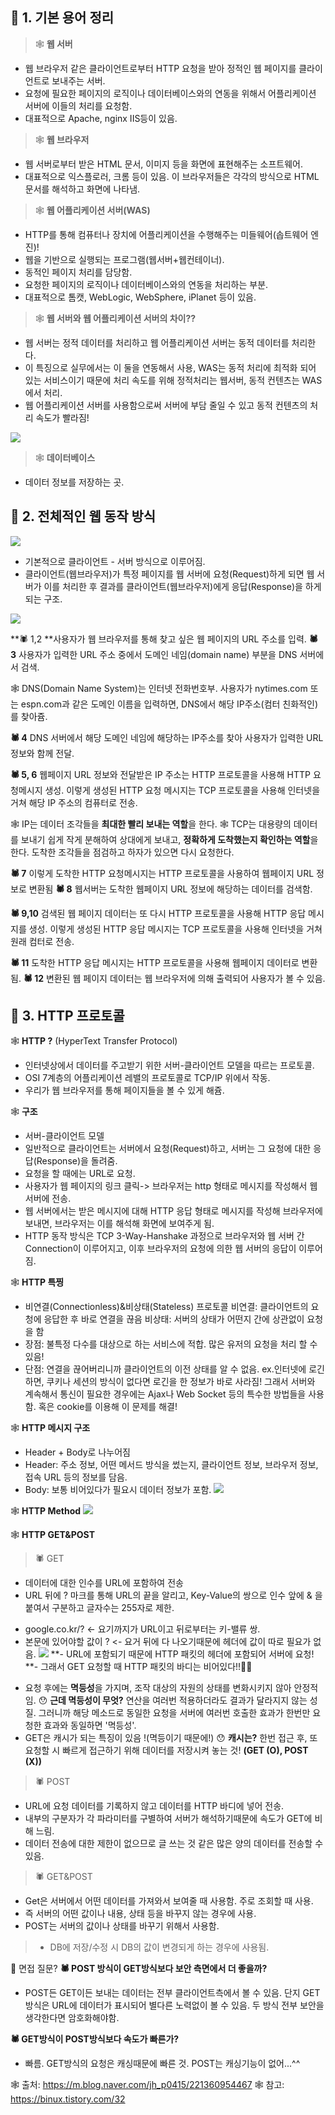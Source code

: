 ## 🐤 1. 기본 용어 정리
> 🕸 **웹 서버**
- 웹 브라우저 같은 클라이언트로부터 HTTP 요청을 받아 정적인 웹 페이지를 클라이언트로 보내주는 서버.
- 요청에 필요한 페이지의 로직이나 데이터베이스와의 연동을 위해서 어플리케이션 서버에 이들의 처리를 요청함.
- 대표적으로 Apache, nginx IIS등이 있음.

> 🕸 **웹 브라우저**
- 웹 서버로부터 받은 HTML 문서, 이미지 등을 화면에 표현해주는 소프트웨어.
- 대표적으로 익스플로러, 크롬 등이 있음. 이 브라우저들은 각각의 방식으로 HTML 문서를 해석하고 화면에 나타냄.

> 🕸 **웹 어플리케이션 서버(WAS)**
- HTTP를 통해 컴퓨터나 장치에 어플리케이션을 수행해주는 미들웨어(솝트웨어 엔진)!
- 웹을 기반으로 실행되는 프로그램(웹서버+웹컨테이너).
- 동적인 페이지 처리를 담당함.
- 요청한 페이지의 로직이나 데이터베이스와의 연동을 처리하는 부분.
- 대표적으로 톰캣, WebLogic, WebSphere, iPlanet 등이 있음.

> 🕸 **웹 서버와 웹 어플리케이션 서버의 차이??**
- 웹 서버는 정적 데이터를 처리하고 웹 어플리케이션 서버는 동적 데이터를 처리한다.
- 이 특징으로 실무에서는 이 둘을 연동해서 사용, WAS는 동적 처리에 최적화 되어 있는 서비스이기 때문에 처리 속도를 위해 정적처리는 웹서버, 동적 컨텐츠는 WAS에서 처리.
- 웹 어플리케이션 서버를 사용함으로써 서버에 부담 줄일 수 있고 동적 컨텐츠의 처리 속도가 빨라짐!

![](https://images.velog.io/images/majaeh43/post/f26791b4-fe2a-4028-a18b-7d78fa35fc01/image.png)
> 🕸 **데이터베이스**
- 데이터 정보를 저장하는 곳.

## 🐤 2. 전체적인 웹 동작 방식
![](https://images.velog.io/images/majaeh43/post/2007debb-06cf-41c4-96b9-26cd15993966/image.png)
* 기본적으로 클라이언트 - 서버 방식으로 이루어짐.
* 클라이언트(웹브라우저)가 특정 페이지를 웹 서버에 요청(Request)하게 되면 웹 서버가 이를 처리한 후 결과를 클라이언트(웹브라우저)에게 응답(Response)을 하게 되는 구조.

![](https://images.velog.io/images/majaeh43/post/d8d31acf-356e-4333-9982-d44571e48c2b/image.png)

**🕷 1,2 **사용자가 웹 브라우저를 통해 찾고 싶은 웹 페이지의 URL 주소를 입력.
**🕷 3** 사용자가 입력한 URL 주소 중에서 도메인 네임(domain name) 부분을 DNS 서버에서 검색.

🕸 DNS(Domain Name System)는 인터넷 전화번호부. 사용자가 nytimes.com 또는 espn.com과 같은 도메인 이름을 입력하면, DNS에서 해당 IP주소(컴터 친화적인)를 찾아쥼.

**🕷 4** DNS 서버에서 해당 도메인 네임에 해당하는 IP주소를 찾아 사용자가 입력한 URL 정보와 함께 전달.

**🕷 5, 6** 웹페이지 URL 정보와 전달받은 IP 주소는 HTTP 프로토콜을 사용해 HTTP 요청메시지 생성. 이렇게 생성된 HTTP 요청 메시지는 TCP 프로토콜을 사용해 인터넷을 거쳐 해당 IP 주소의 컴퓨터로 전송.

🕸 IP는 데이터 조각들을 **최대한 빨리 보내는 역할**을 한다.
🕸 TCP는 대용량의 데이터를 보내기 쉽게 작게 분해하여 상대에게 보내고, **정확하게 도착했는지 확인하는 역할**을 한다. 도착한 조각들을 점검하고 하자가 있으면 다시 요청한다.

**🕷 7** 이렇게 도착한 HTTP 요청메시지는 HTTP 프로토콜을 사용하여 웹페이지 URL 정보로 변환됨
**🕷 8** 웹서버는 도착한 웹페이지 URL 정보에 해당하는 데이터를 검색함.

**🕷 9,10** 검색된 웹 페이지 데이터는 또 다시 HTTP 프로토콜을 사용해 HTTP 응답 메시지를 생성. 이렇게 생성된 HTTP 응답 메시지는 TCP 프로토콜을 사용해 인터넷을 거쳐 원래 컴터로 전송.

**🕷 11** 도착한 HTTP 응답 메시지는 HTTP 프로토콜을 사용해 웹페이지 데이터로 변환됨.
**🕷 12** 변환된 웹 페이지 데이터는 웹 브라우저에 의해 출력되어 사용자가 볼 수 있음.

## 🐤 3. HTTP 프로토콜
🕸 **HTTP ?** (HyperText Transfer Protocol)
- 인터넷상에서 데이터를 주고받기 위한 서버-클라이언트 모델을 따르는 프로토콜.
- OSI 7계층의 어플리케이션 레밸의 프로토콜로 TCP/IP 위에서 작동.
- 우리가 웹 브라우저를 통해 페이지들을 볼 수 있게 해쥼.

🕸 **구조**
- 서버-클라이언트 모델
- 일반적으로 클라이언트는 서버에서 요청(Request)하고, 서버는 그 요청에 대한 응답(Response)을 돌려줌.
- 요청을 할 때에는 URL로 요청.
- 사용자가 웹 페이지의 링크 클릭-> 브라우저는 http 형태로 메시지를 작성해서 웹 서버에 전송.
- 웹 서버에서는 받은 메시지에 대해 HTTP 응답 형태로 메시지를 작성해 브라우저에 보내면, 브라우저는 이를 해석해 화면에 보여주게 됨.
- HTTP 동작 방식은 TCP 3-Way-Hanshake 과정으로 브라우저와 웹 서버 간 Connection이 이루어지고, 이후 브라우저의 요청에 의한 웹 서버의 응답이 이루어짐.

🕸 **HTTP 특찡**
- 비연결(Connectionless)&비상태(Stateless) 프로토콜
비연결: 클라이언트의 요청에 응답한 후 바로 연결을 끊음
비상태: 서버의 상태가 어떤지 간에 상관없이 요청을 함
- 장점: 불특정 다수를 대상으로 하는 서비스에 적합. 많은 유저의 요청을 처리 할 수 있음!
- 단점: 연결을 끊어버리니까 클라이언트의 이전 상태를 알 수 없음.
ex.인터넷에 로긴하면, 쿠키나 세션의 방식이 없다면 로긴을 한 정보가 바로 사라짐! 그래서 서버와 계속해서 통신이 필요한 경우에는 Ajax나 Web Socket 등의 특수한 방법들을 사용함. 혹은 cookie를 이용해 이 문제를 해결!

🕸 **HTTP 메시지 구조**
- Header + Body로 나누어짐
- Header: 주소 정보, 어떤 메서드 방식을 썼는지, 클라이언트 정보, 브라우저 정보, 접속 URL 등의 정보를 담음.
- Body: 보통 비어있다가 필요시 데이터 정보가 포함.
![](https://images.velog.io/images/majaeh43/post/2128e3ff-b880-4a0d-874f-12f782df1975/image.png)

🕸 **HTTP Method**
![](https://images.velog.io/images/majaeh43/post/0b03185a-1d65-40e1-8c7a-0dde2a37f11e/image.png)

🕸 **HTTP GET&POST**
> 🕷 GET
- 데이터에 대한 인수를 URL에 포함하여 전송
- URL 뒤에 ? 마크를 통해 URL의 끝을 알리고, Key-Value의 쌍으로 인수 앞에 & 을 붙여서 구분하고 글자수는 255자로 제한.
* google.co.kr/? <- 요기까지가 URL이고 뒤로부터는 키-밸류 쌍.
* 본문에 있어야할 값이 ? <- 요거 뒤에 다 나오기때문에 헤더에 값이 따로 필요가 없음.
![](https://images.velog.io/images/majaeh43/post/dab750c5-fd2c-4ea3-a914-aa5e86cb963e/image.png)
**- URL에 포함되기 때문에 HTTP 패킷의 헤더에 포함되어 서버에 요청!
**- 그래서 GET 요청할 때 HTTP 패킷의 바디는 비어있다!!🤗🤗
- 요청 후에는 **멱등성**을 가지며, 조작 대상의 자원의 상태를 변화시키지 않아 안정적임.
😯 **근데 멱등성이 무엇?**
연산을 여러번 적용하더라도 결과가 달라지지 않는 성질. 그러니까 해당 메소드로 동일한 요청을 서버에 여러번 호출한 효과가 한번만 요청한 효과와 동일하면 '멱등성'.
- GET은 캐시가 되는 특징이 있음 !(멱등이기 때문에!)
😯 **캐시는?**
한번 접근 후, 또 요청할 시 빠르게 접근하기 위해 데이터를 저장시켜 놓는 것! **(GET (O), POST (X))**

> 🕷 POST
- URL에 요청 데이터를 기록하지 않고 데이터를 HTTP 바디에 넣어 전송.
- 내부의 구분자가 각 파라미터를 구별하여 서버가 해석하기때문에 속도가 GET에 비해 느림.
- 데이터 전송에 대한 제한이 없으므로 글 쓰는 것 같은 많은 양의 데이터를 전송할 수 있음.

> 🕷 GET&POST
- Get은 서버에서 어떤 데이터를 가져와서 보여줄 때 사용함. 주로 조회할 때 사용.
- 즉 서버의 어떤 값이나 내용, 상태 등을 바꾸지 않는 경우에 사용.
- POST는 서버의 값이나 상태를 바꾸기 위해서 사용함.
> - DB에 저장/수정 시 DB의 값이 변경되게 하는 경우에 사용됨.

🤔 면접 질문?
**🕷 POST 방식이 GET방식보다 보안 측면에서 더 좋을까?**
- POST든 GET이든 보내는 데이터는 전부 클라이언트측에서 볼 수 있음. 단지 GET방식은 URL에 데이터가 표시되어 별다른 노력없이 볼 수 있음. 두 방식 전부 보안을 생각한다면 암호화해야함.

**🕷 GET방식이 POST방식보다 속도가 빠른가?**
- 빠름. GET방식의 요청은 캐싱때문에 빠른 것. POST는 캐싱기능이 없어...^^




🕸 출처: https://m.blog.naver.com/jh_p0415/221360954467
🕸 참고: https://binux.tistory.com/32
